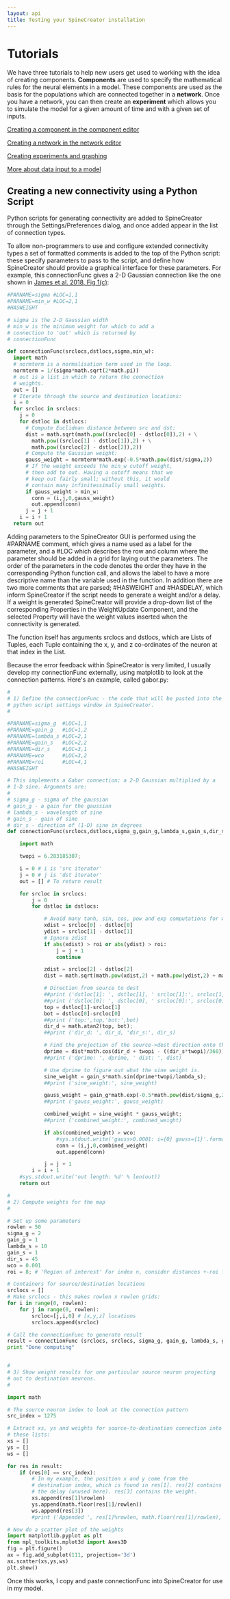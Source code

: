 ```yaml
---
layout: api
title: Testing your SpineCreator installation
---
```


# Tutorials

We have three tutorials to help new users get used to working with the
idea of creating components. **Components** are used to specify the
mathematical rules for the neural elements in a model. These
components are used as the basis for the populations which are
connected together in a **network**. Once you have a network, you can
then create an **experiment** which allows you to simulate the model
for a given amount of time and with a given set of inputs.

[Creating a component in the component editor](/spinecreator/createcomponent)

[Creating a network in the network editor](/spinecreator/createnetwork)

[Creating experiments and graphing](/spinecreator/createexpt)

[More about data input to a model](/spinecreator/datainput)

## Creating a new connectivity using a Python Script

Python scripts for generating connectivity are added to SpineCreator
through the Settings/Preferences dialog, and once added appear in the
list of connection types.

To allow non-programmers to use and configure extended connectivity
types a set of formatted comments is added to the top of the Python
script: these specify parameters to pass to the script, and define how
SpineCreator should provide a graphical interface for these
parameters. For example, this connectionFunc gives a 2-D Gaussian
connection like the one shown in
[James et al. 2018, Fig 1(c)](https://www.frontiersin.org/articles/10.3389/fnins.2018.00039/full#F1):

```python
#PARNAME=sigma #LOC=1,1
#PARNAME=min_w #LOC=2,1
#HASWEIGHT

# sigma is the 2-D Gaussian width
# min_w is the minimum weight for which to add a
# connection to 'out' which is returned by
# connectionFunc

def connectionFunc(srclocs,dstlocs,sigma,min_w):
  import math
  # normterm is a normalisation term used in the loop.
  normterm = 1/(sigma*math.sqrt(2*math.pi))
  # out is a list in which to return the connection
  # weights.
  out = []
  # Iterate through the source and destination locations:
  i = 0
  for srcloc in srclocs:
    j = 0
    for dstloc in dstlocs:
      # Compute Euclidean distance between src and dst:
      dist = math.sqrt(math.pow((srcloc[0] - dstloc[0]),2) + \
        math.pow((srcloc[1] - dstloc[1]),2) + \
        math.pow((srcloc[2] - dstloc[2]),2))
      # Compute the Gaussian weight:
      gauss_weight = normterm*math.exp(-0.5*math.pow(dist/sigma,2))
      # If the weight exceeds the min_w cutoff weight,
      # then add to out. Having a cutoff means that we
      # keep out fairly small; without this, it would
      # contain many infinitessimally small weights.
      if gauss_weight > min_w:
        conn = (i,j,0,gauss_weight)
        out.append(conn)
      j = j + 1
    i = i + 1
  return out
```

Adding parameters to the SpineCreator GUI is performed using the
\#PARNAME comment, which gives a name used as a label for the
parameter, and a \#LOC which describes the row and column where the
parameter should be added in a grid for laying out the parameters. The
order of the parameters in the code denotes the order they have in the
corresponding Python function call, and allows the label to have a
more descriptive name than the variable used in the function. In
addition there are two more comments that are parsed; \#HASWEIGHT and
\#HASDELAY, which inform SpineCreator if the script needs to generate a
weight and/or a delay. If a weight is generated SpineCreator will
provide a drop-down list of the corresponding Properties in the
WeightUpdate Component, and the selected Property will have the weight
values inserted when the connectivity is generated.

The function itself has arguments srclocs and dstlocs, which are Lists
of Tuples, each Tuple containing the x, y, and z co-ordinates of the
neuron at that index in the List.

Because the error feedback within SpineCreator is very limited, I
usually develop my connectionFunc externally, using matplotlib to look
at the connection patterns. Here's an example, called gabor.py:

```python
#
# 1) Define the connectionFunc - the code that will be pasted into the
# python script settings window in SpineCreator.
#

#PARNAME=sigma_g  #LOC=1,1
#PARNAME=gain_g   #LOC=1,2
#PARNAME=lambda_s #LOC=2,1
#PARNAME=gain_s   #LOC=2,2
#PARNAME=dir_s    #LOC=3,1
#PARNAME=wco      #LOC=3,2
#PARNAME=roi      #LOC=4,1
#HASWEIGHT

# This implements a Gabor connection; a 2-D Gaussian multiplied by a
# 1-D sine. Arguments are:
#
# sigma_g - sigma of the gaussian
# gain_g - a gain for the gaussian
# lambda_s - wavelength of sine
# gain_s - gain of sine
# dir_s - direction of (1-D) sine in degrees
def connectionFunc(srclocs,dstlocs,sigma_g,gain_g,lambda_s,gain_s,dir_s,wco,roi):

    import math

    twopi = 6.283185307;

    i = 0 # i is 'src iterator'
    j = 0 # j is 'dst iterator'
    out = [] # To return result

    for srcloc in srclocs:
        j = 0
        for dstloc in dstlocs:

            # Avoid many tanh, sin, cos, pow and exp computations for well-separated neurons:
            xdist = srcloc[0] - dstloc[0]
            ydist = srcloc[1] - dstloc[1]
            # Ignore zdist
            if abs(xdist) > roi or abs(ydist) > roi:
                j = j + 1
                continue

            zdist = srcloc[2] - dstloc[2]
            dist = math.sqrt(math.pow(xdist,2) + math.pow(ydist,2) + math.pow(zdist,2))

            # Direction from source to dest
            ##print ('dstloc[1]: ', dstloc[1], ' srcloc[1]:', srcloc[1])
            ##print ('dstloc[0]: ', dstloc[0], ' srcloc[0]:', srcloc[0])
            top = dstloc[1]-srcloc[1]
            bot = dstloc[0]-srcloc[0]
            ##print ('top:',top,'bot:',bot)
            dir_d = math.atan2(top, bot);
            ##print ('dir_d: ', dir_d, 'dir_s:', dir_s)

            # Find the projection of the source->dest direction onto the sine wave direction. Call this distance dprime.
            dprime = dist*math.cos(dir_d + twopi - ((dir_s*twopi)/360));
            ##print ('dprime: ', dprime, ' dist: ', dist)

            # Use dprime to figure out what the sine weight is.
            sine_weight = gain_s*math.sin(dprime*twopi/lambda_s);
            ##print ('sine_weight:', sine_weight)

            gauss_weight = gain_g*math.exp(-0.5*math.pow(dist/sigma_g,2))
            ##print ('gauss_weight:', gauss_weight)

            combined_weight = sine_weight * gauss_weight;
            ##print ('combined_weight:', combined_weight)

            if abs(combined_weight) > wco:
                #sys.stdout.write('gauss>0.0001: i={0} gauss={1}'.format( i, gauss))
                conn = (i,j,0,combined_weight)
                out.append(conn)

            j = j + 1
        i = i + 1
    #sys.stdout.write('out length: %d' % len(out))
    return out

#
# 2) Compute weights for the map
#

# Set up some parameters
rowlen = 50
sigma_g = 2
gain_g = 1
lambda_s = 10
gain_s = 1
dir_s = 45
wco = 0.001
roi = 8; # 'Region of interest' For index n, consider distances +-roi for weights, outside this region, don't add a weight.

# Containers for source/destination locations
srclocs = []
# Make srclocs - this makes rowlen x rowlen grids:
for i in range(0, rowlen):
    for j in range(0, rowlen):
        srcloc=[j,i,0] # [x,y,z] locations
        srclocs.append(srcloc)

# Call the connectionFunc to generate result
result = connectionFunc (srclocs, srclocs, sigma_g, gain_g, lambda_s, gain_s, dir_s, wco, roi)
print "Done computing"


#
# 3) Show weight results for one particular source neuron projecting
# out to destination neurons.
#

import math

# The source neuron index to look at the connection pattern
src_index = 1275

# Extract xs, ys and weights for source-to-destination connection into
# these lists:
xs = []
ys = []
ws = []

for res in result:
    if (res[0] == src_index):
        # In my example, the position x and y come from the
        # destination index, which is found in res[1]. res[2] contains
        # the delay (unused here). res[3] contains the weight.
        xs.append(res[1]%rowlen)
        ys.append(math.floor(res[1]/rowlen))
        ws.append(res[3])
        #print ('Appended ', res[1]%rowlen, math.floor(res[1]/rowlen), res[3])

# Now do a scatter plot of the weights
import matplotlib.pyplot as plt
from mpl_toolkits.mplot3d import Axes3D
fig = plt.figure()
ax = fig.add_subplot(111, projection='3d')
ax.scatter(xs,ys,ws)
plt.show()
```
Once this works, I copy and paste connectionFunc into SpineCreator for
use in my model.
